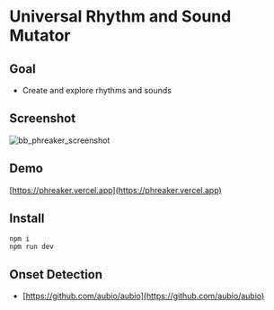 # Universal Rhythm and Sound Mutator

## Goal
- Create and explore rhythms and sounds

## Screenshot
![bb_phreaker_screenshot](https://github.com/tboie/universal_breakbeat_phreaker/assets/26150152/c79184ba-2f4a-4124-8e31-b180ddba3100)


## Demo
[https://phreaker.vercel.app](https://phreaker.vercel.app)

## Install
```
npm i
npm run dev
```

## Onset Detection
- [https://github.com/aubio/aubio](https://github.com/aubio/aubio)
